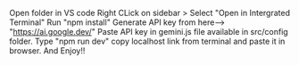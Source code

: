 Open folder in VS code
Right CLick on sidebar > Select "Open in Intergrated Terminal"
Run "npm install"
Generate API key from here--> "https://ai.google.dev/"
Paste API key in gemini.js file available in src/config folder.
Type "npm run dev"
copy localhost link from terminal and paste it in browser.
And Enjoy!!
